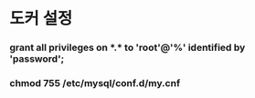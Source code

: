 # 도커 설정

### grant all privileges on \*.* to 'root'@'%' identified by 'password';

### chmod 755 /etc/mysql/conf.d/my.cnf
